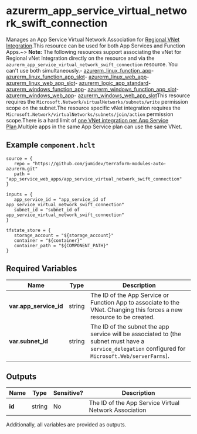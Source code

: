 # azurerm_app_service_virtual_network_swift_connection

Manages an App Service Virtual Network Association for [Regional VNet Integration](https://docs.microsoft.com/azure/app-service/web-sites-integrate-with-vnet#regional-vnet-integration).This resource can be used for both App Services and Function Apps.~> **Note:** The following resources support associating the vNet for Regional vNet Integration directly on the resource and via the `azurerm_app_service_virtual_network_swift_connection` resource. You can't use both simultaneously.- [azurerm_linux_function_app](linux_function_app.html)- [azurerm_linux_function_app_slot](linux_function_app_slot.html)- [azurerm_linux_web_app](linux_web_app.html)- [azurerm_linux_web_app_slot](linux_web_app_slot.html)- [azurerm_logic_app_standard](logic_app_standard.html)- [azurerm_windows_function_app](windows_function_app.html)- [azurerm_windows_function_app_slot](windows_function_app_slot.html)- [azurerm_windows_web_app](windows_web_app.html)- [azurerm_windows_web_app_slot](windows_web_app_slot.html)This resource requires the `Microsoft.Network/virtualNetworks/subnets/write` permission scope on the subnet.The resource specific vNet integration requires the `Microsoft.Network/virtualNetworks/subnets/join/action` permission scope.There is a hard limit of [one VNet integration per App Service Plan](https://docs.microsoft.com/azure/app-service/web-sites-integrate-with-vnet#regional-vnet-integration).Multiple apps in the same App Service plan can use the same VNet.

## Example `component.hclt`

```hcl
source = {
   repo = "https://github.com/jumidev/terraform-modules-auto-azurerm.git" 
   path = "app_service_web_apps/app_service_virtual_network_swift_connection" 
}

inputs = {
   app_service_id = "app_service_id of app_service_virtual_network_swift_connection" 
   subnet_id = "subnet_id of app_service_virtual_network_swift_connection" 
}

tfstate_store = {
   storage_account = "${storage_account}" 
   container = "${container}" 
   container_path = "${COMPONENT_PATH}" 
}

```

## Required Variables

| Name | Type |  Description |
| ---- | --------- |  ----------- |
| **var.app_service_id** | string |  The ID of the App Service or Function App to associate to the VNet. Changing this forces a new resource to be created. | 
| **var.subnet_id** | string |  The ID of the subnet the app service will be associated to (the subnet must have a `service_delegation` configured for `Microsoft.Web/serverFarms`). | 



## Outputs

| Name | Type | Sensitive? | Description |
| ---- | ---- | --------- | --------- |
| **id** | string | No  | The ID of the App Service Virtual Network Association | 

Additionally, all variables are provided as outputs.
